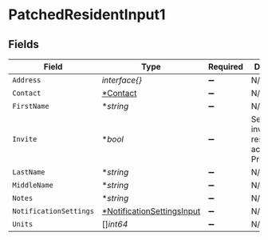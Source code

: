 # PatchedResidentInput1


## Fields

| Field                                                                          | Type                                                                           | Required                                                                       | Description                                                                    |
| ------------------------------------------------------------------------------ | ------------------------------------------------------------------------------ | ------------------------------------------------------------------------------ | ------------------------------------------------------------------------------ |
| `Address`                                                                      | *interface{}*                                                                  | :heavy_minus_sign:                                                             | N/A                                                                            |
| `Contact`                                                                      | [*Contact](../../models/shared/contact.md)                                     | :heavy_minus_sign:                                                             | N/A                                                                            |
| `FirstName`                                                                    | **string*                                                                      | :heavy_minus_sign:                                                             | N/A                                                                            |
| `Invite`                                                                       | **bool*                                                                        | :heavy_minus_sign:                                                             | Send an invite to the resident to access PropertyMeld                          |
| `LastName`                                                                     | **string*                                                                      | :heavy_minus_sign:                                                             | N/A                                                                            |
| `MiddleName`                                                                   | **string*                                                                      | :heavy_minus_sign:                                                             | N/A                                                                            |
| `Notes`                                                                        | **string*                                                                      | :heavy_minus_sign:                                                             | N/A                                                                            |
| `NotificationSettings`                                                         | [*NotificationSettingsInput](../../models/shared/notificationsettingsinput.md) | :heavy_minus_sign:                                                             | N/A                                                                            |
| `Units`                                                                        | []*int64*                                                                      | :heavy_minus_sign:                                                             | N/A                                                                            |